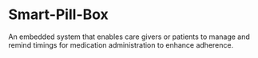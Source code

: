 # Smart-Pill-Box
An embedded system that enables care givers or patients to manage and remind timings for medication administration to enhance adherence.
